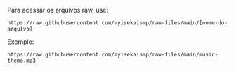 Para acessar os arquivos raw, use:

```https://raw.githubusercontent.com/myisekaismp/raw-files/main/[nome-do-arquivo]```

Exemplo:

```https://raw.githubusercontent.com/myisekaismp/raw-files/main/music-theme.mp3```
